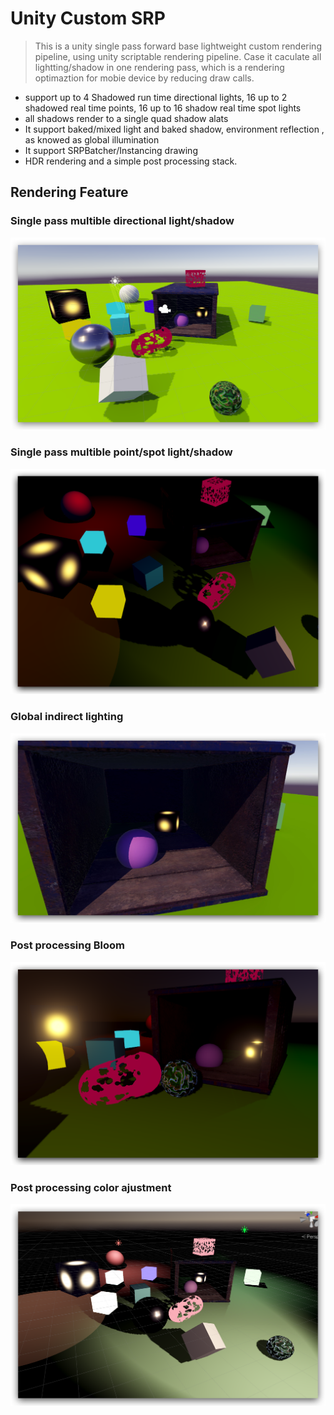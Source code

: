 # Unity Custom SRP
> This is a unity single pass forward base lightweight custom rendering pipeline, using unity scriptable rendering pipeline.  Case it caculate all lightting/shadow in one rendering pass, which is a rendering optimaztion for mobie device by reducing draw calls.
- support up to 4 Shadowed run time directional lights,  16 up to 2 shadowed real time points, 16 up to 16 shadow real time spot lights
-  all shadows render to a single quad shadow alats
-  It support baked/mixed light and baked shadow, environment reflection , as knowed as global illumination
-   It support SRPBatcher/Instancing drawing
-    HDR rendering and a simple post processing stack.


## Rendering Feature

### Single pass multible directional light/shadow
![](readme/dirShadows.png)



### Single pass multible point/spot light/shadow

![](readme/psShadow.png)



### Global indirect lighting
![](readme/gi.jpeg)



### Post processing Bloom
![](readme/Bloom.png)



### Post processing color ajustment
![](readme/colorAjustment.png)
